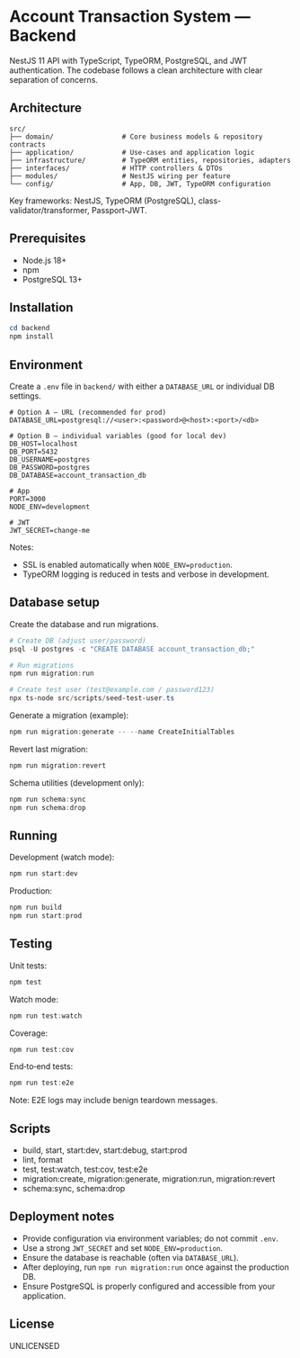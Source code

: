 # Account Transaction System — Backend

NestJS 11 API with TypeScript, TypeORM, PostgreSQL, and JWT authentication. The codebase follows a clean architecture with clear separation of concerns.

## Architecture

```
src/
├── domain/                 # Core business models & repository contracts
├── application/            # Use-cases and application logic
├── infrastructure/         # TypeORM entities, repositories, adapters
├── interfaces/             # HTTP controllers & DTOs
├── modules/                # NestJS wiring per feature
└── config/                 # App, DB, JWT, TypeORM configuration
```

Key frameworks: NestJS, TypeORM (PostgreSQL), class-validator/transformer, Passport-JWT.

## Prerequisites

- Node.js 18+
- npm
- PostgreSQL 13+

## Installation

```powershell
cd backend
npm install
```

## Environment

Create a `.env` file in `backend/` with either a `DATABASE_URL` or individual DB settings.

```
# Option A — URL (recommended for prod)
DATABASE_URL=postgresql://<user>:<password>@<host>:<port>/<db>

# Option B — individual variables (good for local dev)
DB_HOST=localhost
DB_PORT=5432
DB_USERNAME=postgres
DB_PASSWORD=postgres
DB_DATABASE=account_transaction_db

# App
PORT=3000
NODE_ENV=development

# JWT
JWT_SECRET=change-me
```

Notes:

- SSL is enabled automatically when `NODE_ENV=production`.
- TypeORM logging is reduced in tests and verbose in development.

## Database setup

Create the database and run migrations.

```powershell
# Create DB (adjust user/password)
psql -U postgres -c "CREATE DATABASE account_transaction_db;"

# Run migrations
npm run migration:run

# Create test user (test@example.com / password123)
npx ts-node src/scripts/seed-test-user.ts
```

Generate a migration (example):

```powershell
npm run migration:generate -- --name CreateInitialTables
```

Revert last migration:

```powershell
npm run migration:revert
```

Schema utilities (development only):

```powershell
npm run schema:sync
npm run schema:drop
```

## Running

Development (watch mode):

```powershell
npm run start:dev
```

Production:

```powershell
npm run build
npm run start:prod
```

## Testing

Unit tests:

```powershell
npm test
```

Watch mode:

```powershell
npm run test:watch
```

Coverage:

```powershell
npm run test:cov
```

End‑to‑end tests:

```powershell
npm run test:e2e
```

Note: E2E logs may include benign teardown messages.

## Scripts

- build, start, start:dev, start:debug, start:prod
- lint, format
- test, test:watch, test:cov, test:e2e
- migration:create, migration:generate, migration:run, migration:revert
- schema:sync, schema:drop

## Deployment notes

- Provide configuration via environment variables; do not commit `.env`.
- Use a strong `JWT_SECRET` and set `NODE_ENV=production`.
- Ensure the database is reachable (often via `DATABASE_URL`).
- After deploying, run `npm run migration:run` once against the production DB.
- Ensure PostgreSQL is properly configured and accessible from your application.

## License

UNLICENSED
